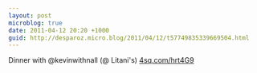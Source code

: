 ```yaml
---
layout: post
microblog: true
date: 2011-04-12 20:20 +1000
guid: http://desparoz.micro.blog/2011/04/12/t57749835339669504.html
---
```

Dinner with @kevinwithnall (@ Litani's) [4sq.com/hrt4G9](http://4sq.com/hrt4G9)
